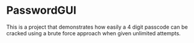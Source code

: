 # PasswordGUI
This is a project that demonstrates how easily a 4 digit passcode can be cracked using a brute force approach when given unlimited attempts.
